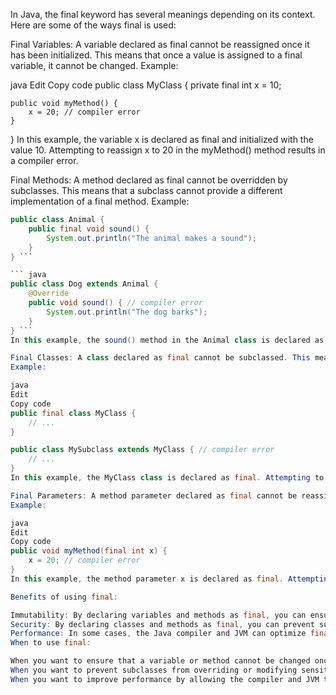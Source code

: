 In Java, the final keyword has several meanings depending on its context. Here are some of the ways final is used:

Final Variables: A variable declared as final cannot be reassigned once it has been initialized. This means that once a value is assigned to a final variable, it cannot be changed.
Example:

java
Edit
Copy code
public class MyClass {
    private final int x = 10;

    public void myMethod() {
        x = 20; // compiler error
    }
}
In this example, the variable x is declared as final and initialized with the value 10. Attempting to reassign x to 20 in the myMethod() method results in a compiler error.

Final Methods: A method declared as final cannot be overridden by subclasses. This means that a subclass cannot provide a different implementation of a final method.
Example:

```java
public class Animal {
    public final void sound() {
        System.out.println("The animal makes a sound");
    }
} ```

``` java
public class Dog extends Animal {
    @Override
    public void sound() { // compiler error
        System.out.println("The dog barks");
    }
} ```
In this example, the sound() method in the Animal class is declared as final. Attempting to override this method in the Dog class results in a compiler error.

Final Classes: A class declared as final cannot be subclassed. This means that no other class can extend a final class.
Example:

java
Edit
Copy code
public final class MyClass {
    // ...
}

public class MySubclass extends MyClass { // compiler error
    // ...
}
In this example, the MyClass class is declared as final. Attempting to create a subclass MySubclass that extends MyClass results in a compiler error.

Final Parameters: A method parameter declared as final cannot be reassigned within the method.
Example:

java
Edit
Copy code
public void myMethod(final int x) {
    x = 20; // compiler error
}
In this example, the method parameter x is declared as final. Attempting to reassign x within the method results in a compiler error.

Benefits of using final:

Immutability: By declaring variables and methods as final, you can ensure that they cannot be changed once they are initialized. This can help prevent bugs and make your code more predictable.
Security: By declaring classes and methods as final, you can prevent subclasses from overriding or modifying sensitive code.
Performance: In some cases, the Java compiler and JVM can optimize final variables and methods more aggressively, leading to improved performance.
When to use final:

When you want to ensure that a variable or method cannot be changed once it is initialized.
When you want to prevent subclasses from overriding or modifying sensitive code.
When you want to improve performance by allowing the compiler and JVM to optimize your code more aggressively.